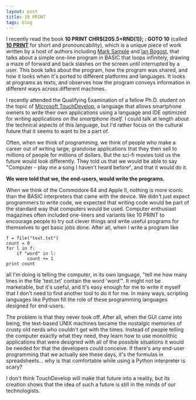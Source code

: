 ```yaml
---
layout: post
title: 10 PRINT
tags: blog
---
```


I recently read the book **10 PRINT CHR$(205.5+RND(1)); : GOTO 10** (called
[**10 PRINT**](http://10print.org) for short and pronouncability), which is a
unique piece of work written by a host of authors including
[Mark Sample](http://twitter.com/samplereality) and [Ian Bogost](http://twitter.com/ibogost),
that talks about a simple one-line program in BASIC that loops infinitely, drawing
a maze of forward and back slashes on the screen until interrupted by a user.
This book talks about the program, how the program was shared, and how it looks
when it's ported to different platforms and languages. It looks at programs as
texts, and observes how the program conveys information in different ways across
different machines.

I recently attended the Qualifying Examination of a fellow Ph.D. student on the
topic of [Microsoft TouchDevelop](https://www.touchdevelop.com/), a language
that allows smartphone owners to write their own applications using a language
and IDE optimized for writing applications *on the smartphone itself*. I could
talk at length about the technical aspects of this language, but I'd rather
focus on the cultural future that it seems to want to be a part of.

Often, when we think of programming, we think of people who make a career out
of writing large, grandoise applications that they then sell to millions of
people for millions of dollars. But the sci-fi movies told us the future would
look differently. They told us that we would be able to say "Computer - play
me a song I haven't heard before", and that it would do it.

**We were told that we, the end-users, would write the programs.**

When we think of the Commodore 64 and Apple II, nothing is more iconic than the
BASIC interpreters that came with the device. We didn't just expect programmers
to write code, we expected that writing code would be part of the standard way
that computers would be used. Computer enthusiast magazines often included
one-liners and variants like 10 PRINT to encourage people to try out clever things
and write useful programs for themselves to get basic jobs done. After all, when
I write a program like

    f = file("text.txt")
    count = 0
    for l in f:
        if "word" in l:
            count += 1
    print count

all I'm doing is telling the computer, in its own language, "tell me how many
lines in the file 'text.txt' contain the word 'word'". It might not be marketable,
but it's useful, and it's easy enough for me to write it myself that I don't need
to find another tool to do it for me. In many ways, scripting languages like
Python fill the role of these programming languages designed for end-users.

The problem is that they never took off. After all, when the GUI came into being,
the text-based UNIX machines became the nostalgic memories of crusty old nerds
who couldn't get with the times. Instead of people telling the computer exactly
what they need, they learn how to use monolithic applications that were designed
with all of the possible situations it would be needed for that the developers
could conceive. If there's any end-user programming that we actually see these
days, it's the formulas in spreadsheets... why is that comfortable while using
a Python interpreter is scary?

I don't think TouchDevelop will make that future into a reality, but its creation
shows that the idea of such a future is still in the minds of our technologists.

